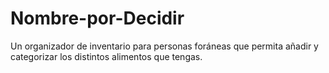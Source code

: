 # Nombre-por-Decidir
Un organizador de inventario para personas foráneas que permita añadir y categorizar los distintos alimentos que tengas.
